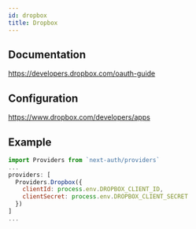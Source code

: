 ```yaml
---
id: dropbox
title: Dropbox
---
```


## Documentation

https://developers.dropbox.com/oauth-guide

## Configuration

https://www.dropbox.com/developers/apps

## Example

```js
import Providers from `next-auth/providers`
...
providers: [
  Providers.Dropbox({
    clientId: process.env.DROPBOX_CLIENT_ID,
    clientSecret: process.env.DROPBOX_CLIENT_SECRET
  })
]
...
```
